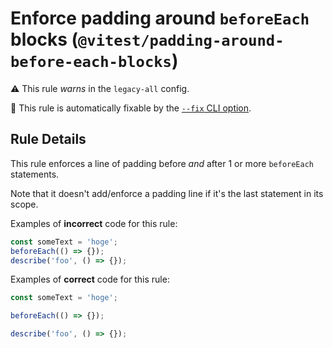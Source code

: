 # Enforce padding around `beforeEach` blocks (`@vitest/padding-around-before-each-blocks`)

⚠️ This rule _warns_ in the `legacy-all` config.

🔧 This rule is automatically fixable by the [`--fix` CLI option](https://eslint.org/docs/latest/user-guide/command-line-interface#--fix).

<!-- end auto-generated rule header -->

## Rule Details

This rule enforces a line of padding before _and_ after 1 or more `beforeEach`
statements.

Note that it doesn't add/enforce a padding line if it's the last statement in
its scope.

Examples of **incorrect** code for this rule:

```js
const someText = 'hoge';
beforeEach(() => {});
describe('foo', () => {});
```

Examples of **correct** code for this rule:

```js
const someText = 'hoge';

beforeEach(() => {});

describe('foo', () => {});
```
